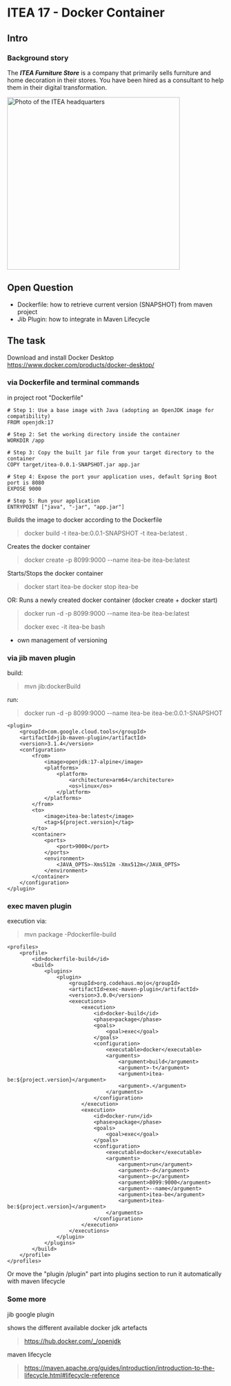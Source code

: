 # ITEA 17 - Docker Container

## Intro

### Background story

The ***ITEA Furniture Store*** is a company that primarily sells furniture
and home decoration in their stores. You have been hired as a consultant to
help them in their digital transformation.

<img src="assets/images/ITEA.jpg" width="400" alt="Photo of the ITEA headquarters" />

## Open Question
- Dockerfile: how to retrieve current version (SNAPSHOT) from maven project
- Jib Plugin: how to integrate in Maven Lifecycle

## The task

Download and install Docker Desktop
https://www.docker.com/products/docker-desktop/

### via Dockerfile and terminal commands

in project root "Dockerfile"
```
# Step 1: Use a base image with Java (adopting an OpenJDK image for compatibility)
FROM openjdk:17

# Step 2: Set the working directory inside the container
WORKDIR /app

# Step 3: Copy the built jar file from your target directory to the container
COPY target/itea-0.0.1-SNAPSHOT.jar app.jar

# Step 4: Expose the port your application uses, default Spring Boot port is 8080
EXPOSE 9000

# Step 5: Run your application
ENTRYPOINT ["java", "-jar", "app.jar"]
```

Builds the image to docker according to the Dockerfile
> docker build -t itea-be:0.0.1-SNAPSHOT -t itea-be:latest .

Creates the docker container
> docker create -p 8099:9000 --name itea-be itea-be:latest

Starts/Stops the docker container
> docker start itea-be
> docker stop itea-be

OR: Runs a newly created docker container  (docker create + docker start)
> docker run -d -p 8099:9000 --name itea-be itea-be:latest
> 
> docker exec -it itea-be bash

- own management of versioning

### via jib maven plugin
build:
> mvn jib:dockerBuild

run:
> docker run -d -p 8099:9000 --name itea-be itea-be:0.0.1-SNAPSHOT

```
<plugin>
    <groupId>com.google.cloud.tools</groupId>
    <artifactId>jib-maven-plugin</artifactId>
    <version>3.1.4</version> 
    <configuration>
        <from>
            <image>openjdk:17-alpine</image> 
            <platforms>
                <platform>
                    <architecture>arm64</architecture>
                    <os>linux</os>
                </platform>
            </platforms>
        </from>
        <to>
            <image>itea-be:latest</image>
            <tag>${project.version}</tag> 
        </to>
        <container>
            <ports>
                <port>9000</port> 
            </ports>
            <environment>
                <JAVA_OPTS>-Xms512m -Xmx512m</JAVA_OPTS> 
            </environment>
        </container>
    </configuration>
</plugin>
```

### exec maven  plugin
execution via:
> mvn package -Pdockerfile-build

```
<profiles>
    <profile>
        <id>dockerfile-build</id>
        <build>
            <plugins>
                <plugin>
                    <groupId>org.codehaus.mojo</groupId>
                    <artifactId>exec-maven-plugin</artifactId>
                    <version>3.0.0</version>
                    <executions>
                        <execution>
                            <id>docker-build</id>
                            <phase>package</phase>
                            <goals>
                                <goal>exec</goal>
                            </goals>
                            <configuration>
                                <executable>docker</executable>
                                <arguments>
                                    <argument>build</argument>
                                    <argument>-t</argument>
                                    <argument>itea-be:${project.version}</argument>
                                    <argument>.</argument>
                                </arguments>
                            </configuration>
                        </execution>
                        <execution>
                            <id>docker-run</id>
                            <phase>package</phase>
                            <goals>
                                <goal>exec</goal>
                            </goals>
                            <configuration>
                                <executable>docker</executable>
                                <arguments>
                                    <argument>run</argument>
                                    <argument>-d</argument>
                                    <argument>-p</argument>
                                    <argument>8099:9000</argument>
                                    <argument>--name</argument>
                                    <argument>itea-be</argument>
                                    <argument>itea-be:${project.version}</argument>
                                </arguments>
                            </configuration>
                        </execution>
                    </executions>
                </plugin>
            </plugins>
        </build>
    </profile>
</profiles>
```
Or move the "plugin /plugin" part into plugins section to run it automatically with maven lifecycle 

### Some more
jib google plugin

shows the different available docker jdk artefacts
> https://hub.docker.com/_/openjdk

maven lifecycle
> https://maven.apache.org/guides/introduction/introduction-to-the-lifecycle.html#lifecycle-reference
